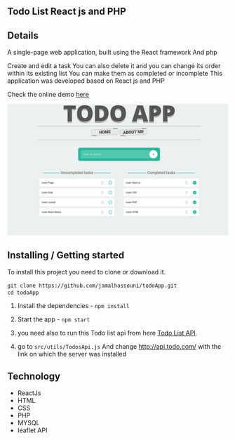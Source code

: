 ## Todo List React js and PHP
## Details
A single-page web application, built using the React framework And php

Create and edit a task You can also delete it and you can change its order within its existing list
You can make them as completed or incomplete
This application was developed based on React js and  PHP

Check the online demo [here](https://jamal-app.netlify.com/)

![home page](screenshots/todo.png)


## Installing / Getting started

To install this project you need to clone or download it.


```shell
git clone https://github.com/jamalhassouni/todoApp.git
cd todoApp
```
1. Install the dependencies - `npm install`

2. Start the app - `npm start`

3. you need also to run this Todo list api  from here [Todo List API](https://github.com/jamalhassouni/Todo-List-API).

4. go to  `src/utils/TodosApi.js`   And change http://api.todo.com/ with the link on which the server was installed


## Technology
- ReactJs
- HTML
- CSS
- PHP
- MYSQL
- leaflet API
